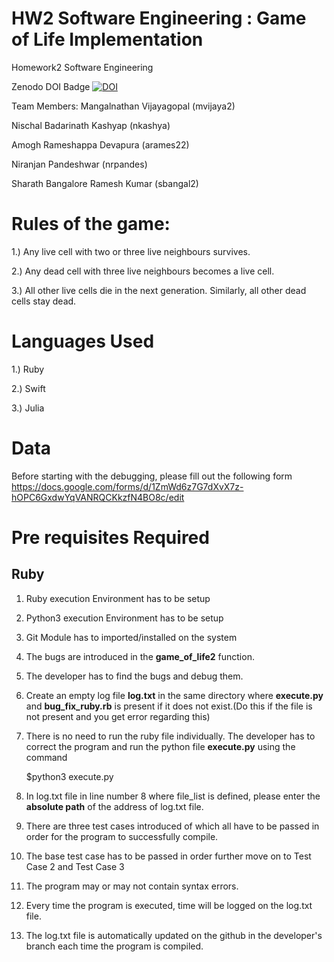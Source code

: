 # HW2 Software Engineering : Game of Life Implementation
Homework2 Software Engineering

Zenodo DOI Badge
[![DOI](https://zenodo.org/badge/289782467.svg)](https://zenodo.org/badge/latestdoi/289782467)

Team Members:
Mangalnathan Vijayagopal (mvijaya2)

Nischal Badarinath Kashyap (nkashya)

Amogh Rameshappa Devapura (arames22)

Niranjan Pandeshwar (nrpandes)

Sharath Bangalore Ramesh Kumar (sbangal2)

# Rules of the game:

1.) Any live cell with two or three live neighbours survives.

2.) Any dead cell with three live neighbours becomes a live cell.

3.) All other live cells die in the next generation. Similarly, all other dead cells stay dead.


# Languages Used

1.) Ruby


2.) Swift


3.) Julia

# Data 
Before starting with the debugging, please fill out the following form
https://docs.google.com/forms/d/1ZmWd6z7G7dXvX7z-hOPC6GxdwYqVANRQCKkzfN4BO8c/edit

# Pre requisites Required 

## Ruby
1) Ruby execution Environment has to be setup
2) Python3 execution Environment has to be setup
3) Git Module has to imported/installed on the system

4) The bugs are introduced in the **game_of_life2** function.


5) The developer has to find the bugs and debug them.
6) Create an empty log file **log.txt** in the same directory where **execute.py** and **bug_fix_ruby.rb** is present if it does not exist.(Do this if the file is not present and you get error regarding this)
7) There is no need to run the ruby file individually. The developer has to correct the program and run the python file **execute.py** using the command
   
   
   $python3 execute.py
8) In log.txt file in line number 8 where file_list is defined, please enter the **absolute path** of the address of log.txt file.
9) There are three test cases introduced of which all have to be passed in order for the program to successfully compile.
10) The base test case has to be passed in order further move on to Test Case 2 and Test Case 3
11) The program may or may not contain syntax errors.
12) Every time the program is executed, time will be logged on the log.txt file.
13) The log.txt file is automatically updated on the github in the developer's branch each time the program is compiled.
